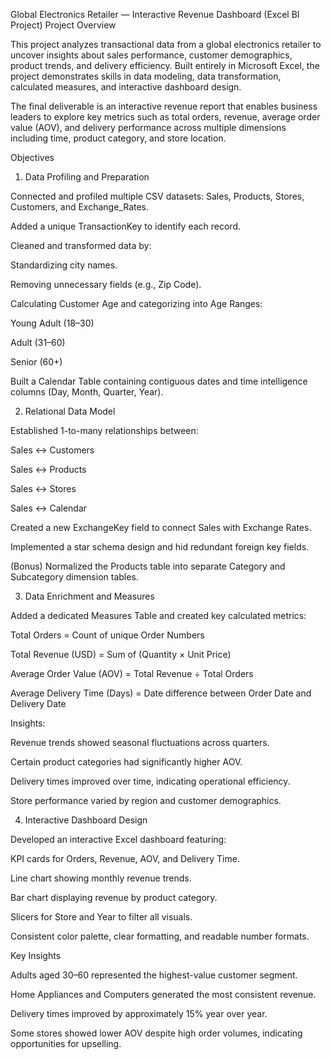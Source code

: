 Global Electronics Retailer — Interactive Revenue Dashboard (Excel BI Project)
Project Overview

This project analyzes transactional data from a global electronics retailer to uncover insights about sales performance, customer demographics, product trends, and delivery efficiency.
Built entirely in Microsoft Excel, the project demonstrates skills in data modeling, data transformation, calculated measures, and interactive dashboard design.

The final deliverable is an interactive revenue report that enables business leaders to explore key metrics such as total orders, revenue, average order value (AOV), and delivery performance across multiple dimensions including time, product category, and store location.

Objectives
1. Data Profiling and Preparation

Connected and profiled multiple CSV datasets: Sales, Products, Stores, Customers, and Exchange_Rates.

Added a unique TransactionKey to identify each record.

Cleaned and transformed data by:

Standardizing city names.

Removing unnecessary fields (e.g., Zip Code).

Calculating Customer Age and categorizing into Age Ranges:

Young Adult (18–30)

Adult (31–60)

Senior (60+)

Built a Calendar Table containing contiguous dates and time intelligence columns (Day, Month, Quarter, Year).

2. Relational Data Model

Established 1-to-many relationships between:

Sales ↔ Customers

Sales ↔ Products

Sales ↔ Stores

Sales ↔ Calendar

Created a new ExchangeKey field to connect Sales with Exchange Rates.

Implemented a star schema design and hid redundant foreign key fields.

(Bonus) Normalized the Products table into separate Category and Subcategory dimension tables.

3. Data Enrichment and Measures

Added a dedicated Measures Table and created key calculated metrics:

Total Orders = Count of unique Order Numbers

Total Revenue (USD) = Sum of (Quantity × Unit Price)

Average Order Value (AOV) = Total Revenue ÷ Total Orders

Average Delivery Time (Days) = Date difference between Order Date and Delivery Date

Insights:

Revenue trends showed seasonal fluctuations across quarters.

Certain product categories had significantly higher AOV.

Delivery times improved over time, indicating operational efficiency.

Store performance varied by region and customer demographics.

4. Interactive Dashboard Design

Developed an interactive Excel dashboard featuring:

KPI cards for Orders, Revenue, AOV, and Delivery Time.

Line chart showing monthly revenue trends.

Bar chart displaying revenue by product category.

Slicers for Store and Year to filter all visuals.

Consistent color palette, clear formatting, and readable number formats.

Key Insights

Adults aged 30–60 represented the highest-value customer segment.

Home Appliances and Computers generated the most consistent revenue.

Delivery times improved by approximately 15% year over year.

Some stores showed lower AOV despite high order volumes, indicating opportunities for upselling.
